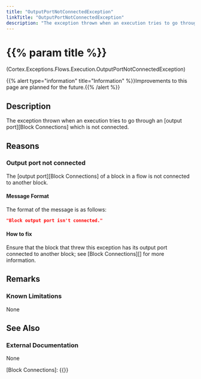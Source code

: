 ```yaml
---
title: "OutputPortNotConnectedException"
linkTitle: "OutputPortNotConnectedException"
description: "The exception thrown when an execution tries to go through an output port which is not connected."
---
```


# {{% param title %}}

<p class="namespace">(Cortex.Exceptions.Flows.Execution.OutputPortNotConnectedException)</p>
{{% alert type="information" title="Information" %}}Improvements to this page are planned for the future.{{% /alert %}}

## Description

The exception thrown when an execution tries to go through an [output port][Block Connections] which is not connected.

## Reasons

### Output port not connected

The [output port][Block Connections] of a block in a flow is not connected to another block.

#### Message Format

The format of the message is as follows:

```json
"Block output port isn't connected."
```

#### How to fix

Ensure that the block that threw this exception has its output port connected to another block; see [Block Connections][] for more information.

## Remarks

### Known Limitations

None

## See Also

### External Documentation

None

[Block Connections]: {{<url path = "Cortex.Reference.Concepts.Fundamentals.Blocks.WhatIsABlock.BlockConnections">}}
